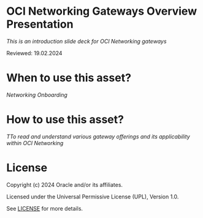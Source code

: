 # OCI Networking Gateways Overview Presentation
 
*This is an introduction slide deck for OCI Networking gateways*
 
Reviewed: 19.02.2024

# When to use this asset?
 
*Networking Onboarding*
 
# How to use this asset?
 
*TTo read and understand various gateway offerings and its applicability within OCI Networking*
 
# License

Copyright (c) 2024 Oracle and/or its affiliates.

Licensed under the Universal Permissive License (UPL), Version 1.0.

See [LICENSE](https://github.com/oracle-devrel/technology-engineering/blob/main/LICENSE) for more details.
